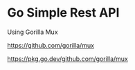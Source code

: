 # Go Simple Rest API 
Using Gorilla Mux

https://github.com/gorilla/mux

https://pkg.go.dev/github.com/gorilla/mux
